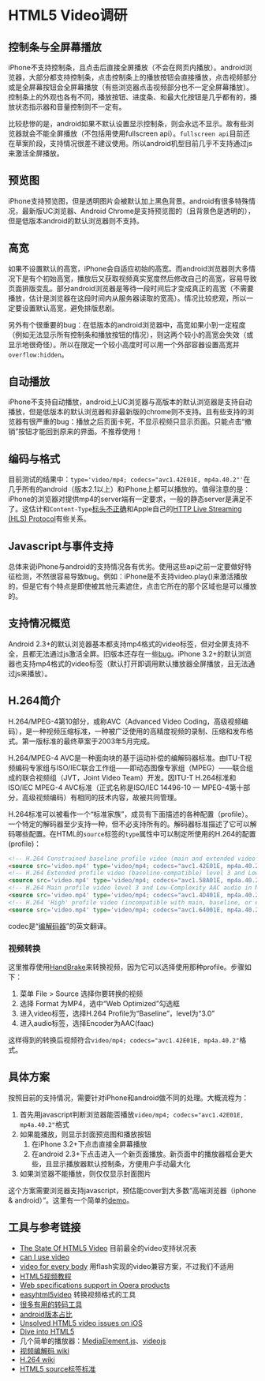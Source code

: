 HTML5 Video调研
=========

## 控制条与全屏幕播放

iPhone不支持控制条，且点击后直接全屏播放（不会在网页内播放）。android浏览器，大部分都支持控制条，点击控制条上的播放按钮会直接播放，点击视频部分或是全屏幕按钮会全屏幕播放（有些浏览器点击视频部分也不一定全屏幕播放）。控制条上的外观也各有不同，播放按钮、进度条、和最大化按钮是几乎都有的，播放状态指示器和音量控制则不一定有。

比较悲惨的是，android如果不默认设置显示控制条，则会永远不显示。故有些浏览器就会不能全屏播放（不包括用使用fullscreen api）。`fullscreen api`目前还在草案阶段，支持情况很差不建议使用。所以android机型目前几乎不支持通过js来激活全屏播放。

## 预览图

iPhone支持预览图，但是透明图片会被默认加上黑色背景。android有很多特殊情况，最新版UC浏览器、Android Chrome是支持预览图的（且背景色是透明的），但是低版本android的默认浏览器则不支持。

## 高宽

如果不设置默认的高宽，iPhone会自适应初始的高宽。而android浏览器则大多情况下是有个初始高宽，播放后又获取视频真实宽度然后修改自己的高宽，容易导致页面排版变乱。部分android浏览器是等待一段时间后才变成真正的高宽（不需要播放，估计是浏览器在这段时间内从服务器读取的宽高）。情况比较悲观，所以一定要设置默认高宽，避免排版悲剧。

另外有个很重要的bug：在低版本的android浏览器中，高宽如果小到一定程度（例如无法显示所有控制条和播放按钮的情况），则这两个较小的高宽会失效（或显示地很奇怪）。所以在限定一个较小高度时可以用一个外部容器设置高宽并`overflow:hidden`。

## 自动播放

iPhone不支持自动播放，android上UC浏览器与高版本的默认浏览器是支持自动播放，但是低版本的默认浏览器和非最新版的chrome则不支持。且有些支持的浏览器有很严重的bug：播放之后页面卡死，不显示视频只显示页面。只能点击“撤销”按钮才能回到原来的界面。不推荐使用！

## 编码与格式

目前测试的结果中：`type='video/mp4; codecs="avc1.42E01E, mp4a.40.2"'`在几乎所有的android（版本2.1以上）和iPhone上都可以播放的。值得注意的是：iPhone的浏览器对提供mp4的server端有一定要求，一般的静态server是满足不了。这估计和`Content-Type`[标头不正确](http://www.html5rocks.com/zh/tutorials/video/basics/#toc-markup)和Apple自己的[HTTP Live Streaming (HLS) Protocol](http://developer.apple.com/resources/http-streaming/)有些关系。

## Javascript与事件支持

总体来说iPhone与android的支持情况各有优劣。使用这些api之前一定要做好特征检测，不然很容易导致bug。例如：iPhone是不支持video.play()来激活播放的，但是它有个特点是即使被其他元素遮住，点击它所在的那个区域也是可以播放的。

## 支持情况概览

Android 2.3+的默认浏览器基本都支持mp4格式的video标签，但对全屏支持不全，且都无法通过js激活全屏。旧版本还存在一些[bug](http://www.broken-links.com/2010/07/08/making-html5-video-work-on-android-phones/)。iPhone 3.2+的默认浏览器也支持mp4格式的video标签（默认打开即调用默认播放器全屏播放，且无法通过js来播放）。

## H.264简介

H.264/MPEG-4第10部分，或称AVC（Advanced Video Coding，高级视频编码），是一种视频压缩标准，一种被广泛使用的高精度视频的录制、压缩和发布格式。第一版标准的最终草案于2003年5月完成。

H.264/MPEG-4 AVC是一种面向块的基于运动补偿的编解码器标准。由ITU-T视频编码专家组与ISO/IEC联合工作组——即动态图像专家组（MPEG）——联合组成的联合视频组（JVT，Joint Video Team）开发。因ITU-T H.264标准和 ISO/IEC MPEG-4 AVC标准（正式名称是ISO/IEC 14496-10 — MPEG-4第十部分，高级视频编码）有相同的技术内容，故被共同管理。

H.264标准可以被看作一个“标准家族”，成员有下面描述的各种配置（profile）。一个特定的解码器至少支持一种，但不必支持所有的。解码器标准描述了它可以解码哪些配置。在HTML的`source`标签的`type`属性中可以制定所使用的H.264的配置(profile)：

```html
<!-- H.264 Constrained baseline profile video (main and extended video compatible) level 3 and Low-Complexity AAC audio in MP4 container -->
<source src='video.mp4' type='video/mp4; codecs="avc1.42E01E, mp4a.40.2"'>
<!-- H.264 Extended profile video (baseline-compatible) level 3 and Low-Complexity AAC audio in MP4 container -->
<source src='video.mp4' type='video/mp4; codecs="avc1.58A01E, mp4a.40.2"'>
<!-- H.264 Main profile video level 3 and Low-Complexity AAC audio in MP4 container -->
<source src='video.mp4' type='video/mp4; codecs="avc1.4D401E, mp4a.40.2"'>
<!-- H.264 'High' profile video (incompatible with main, baseline, or extended profiles) level 3 and Low-Complexity AAC audio in MP4 container -->
<source src='video.mp4' type='video/mp4; codecs="avc1.64001E, mp4a.40.2"'>
```

codec是“[编解码器](http://zh.wikipedia.org/wiki/%E7%BC%96%E8%A7%A3%E7%A0%81%E5%99%A8)”的英文翻译。

### 视频转换

这里推荐使用[HandBrake](http://handbrake.fr/)来转换视频，因为它可以选择使用那种profile。步骤如下：

1. 菜单 File > Source 选择你要转换的视频
2. 选择 Format 为MP4，选中“Web Optimized”勾选框
3. 进入video标签，选择H.264 Profile为“Baseline”，level为“3.0”
4. 进入audio标签，选择Encoder为AAC(faac)

这样得到的转换后视频符合`video/mp4; codecs="avc1.42E01E, mp4a.40.2"`格式。

## 具体方案

按照目前的支持情况，需要针对iPhone和android做不同的处理。大概流程为：

1. 首先用javascript判断浏览器能否播放`video/mp4; codecs="avc1.42E01E, mp4a.40.2"`格式
2. 如果能播放，则显示封面预览图和播放按钮
    1. 在iPhone 3.2+下点击直接全屏幕播放
    2. 在android 2.3+下点击进入一个新页面播放。新页面中的播放器框会更大些，且显示播放器默认控制条，方便用户手动最大化
3. 如果浏览器不能播放，则仅仅显示封面图片

这个方案需要浏览器支持javascript，预估能cover到大多数“高端浏览器（iphone & android）”。这里有一个简单的[demo](http://nodejs.in/DeadSimpleVideoPlayer/)。

## 工具与参考链接

* [The State Of HTML5 Video](http://www.longtailvideo.com/html5/) 目前最全的video支持状况表
* [can I use video](http://caniuse.com/video)
* [video for every body](http://camendesign.com/code/video_for_everybody) 用flash实现的video兼容方案，不过我们不适用
* [HTML5视频教程](http://www.html5rocks.com/zh/tutorials/video/basics/#toc-markup)
* [Web specifications support in Opera products](http://www.opera.com/docs/specs/productspecs/)
* [easyhtml5video](http://easyhtml5video.com/) 转换视频格式的工具
* [很多有用的转码工具](http://www.broken-links.com/2010/07/30/encoding-video-for-android/)
* [android版本占比](http://developer.android.com/about/dashboards/index.html)
* [Unsolved HTML5 video issues on iOS](http://blog.millermedeiros.com/unsolved-html5-video-issues-on-ios/)
* [Dive into HTML5](http://diveintohtml5.info/video.html)
* 几个简单的播放器：[MediaElement.js](http://mediaelementjs.com/)、[videojs](http://www.videojs.com/)
* [视频编解码 wiki](http://zh.wikipedia.org/wiki/%E8%A7%86%E9%A2%91%E7%BC%96%E8%A7%A3%E7%A0%81%E5%99%A8)
* [H.264 wiki](https://zh.wikipedia.org/wiki/H.264/MPEG-4_AVC)
* [HTML5 source标签标准](http://dev.w3.org/html5/spec-preview/the-source-element.html)

